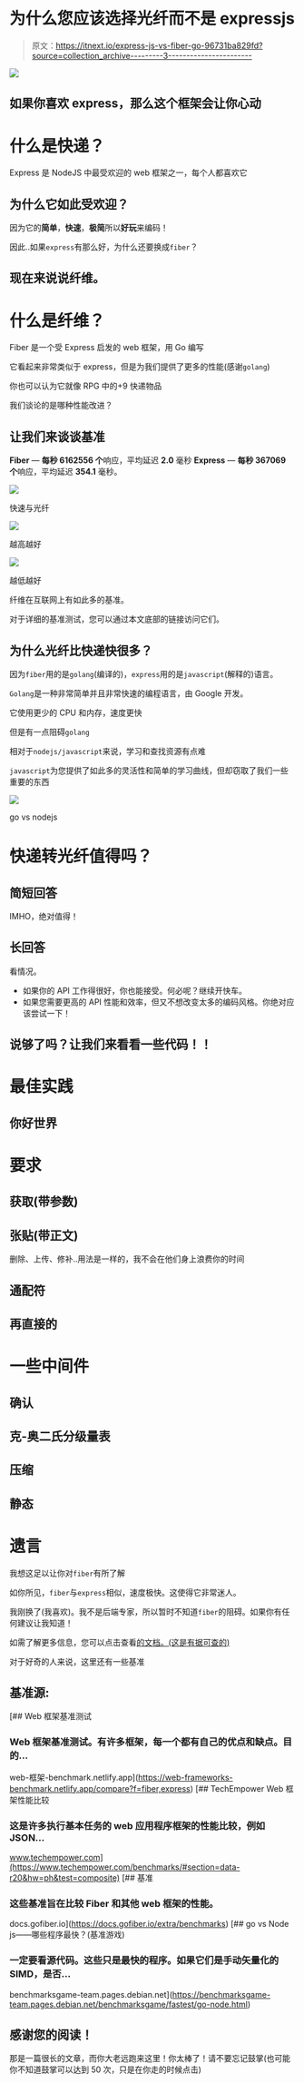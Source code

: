 # 为什么您应该选择光纤而不是 expressjs

> 原文：<https://itnext.io/express-js-vs-fiber-go-96731ba829fd?source=collection_archive---------3----------------------->

![](img/54f7b2ede7873aeeee6442b6a61a78db.png)

## 如果你喜欢 express，那么这个框架会让你心动

# 什么是快递？

Express 是 NodeJS 中最受欢迎的 web 框架之一，每个人都喜欢它

## 为什么它如此受欢迎？

因为它的**简单**，**快速**，**极简**所以**好玩**来编码！

因此..如果`express`有那么好，为什么还要换成`fiber`？

## 现在来说说纤维。

# 什么是纤维？

Fiber 是一个受 Express 启发的 web 框架，用 Go 编写

它看起来非常类似于 express，但是为我们提供了更多的性能(感谢`golang`)

你也可以认为它就像 RPG 中的+9 快递物品

我们谈论的是哪种性能改进？

## 让我们来谈谈基准

**Fiber** — **每秒 6162556 个**响应，平均延迟 **2.0** 毫秒 **Express** — **每秒 367069 个**响应，平均延迟 **354.1** 毫秒。

![](img/f79190a61dd98e87532c0f3db23d5d91.png)

快速与光纤

![](img/9af2bb0744e8f30e7b5ae7c99ff036c7.png)

越高越好

![](img/6caa4735ccb877facd4bf39e6b426f57.png)

越低越好

纤维在互联网上有如此多的基准。

对于详细的基准测试，您可以通过本文底部的链接访问它们。

## 为什么光纤比快递快很多？

因为`fiber`用的是`golang`(编译的)，`express`用的是`javascript`(解释的)语言。

`Golang`是一种非常简单并且非常快速的编程语言，由 Google 开发。

它使用更少的 CPU 和内存，速度更快

但是有一点阻碍`golang`

相对于`nodejs/javascript`来说，学习和查找资源有点难

`javascript`为您提供了如此多的灵活性和简单的学习曲线，但却窃取了我们一些重要的东西

![](img/2001482053c4d8d7a86fce6c40fe1890.png)

go vs nodejs

# 快递转光纤值得吗？

## 简短回答

IMHO，绝对值得！

## 长回答

看情况。

*   如果你的 API 工作得很好，你也能接受。何必呢？继续开快车。
*   如果您需要更高的 API 性能和效率，但又不想改变太多的编码风格。你绝对应该尝试一下！

## 说够了吗？让我们来看看一些代码！！

# 最佳实践

## 你好世界

# 要求

## 获取(带参数)

## 张贴(带正文)

删除、上传、修补..用法是一样的，我不会在他们身上浪费你的时间

## 通配符

## 再直接的

# 一些中间件

## 确认

## 克-奥二氏分级量表

## 压缩

## 静态

# 遗言

我想这足以让你对`fiber`有所了解

如你所见，`fiber`与`express`相似，速度极快。这使得它非常迷人。

我刚换了(我喜欢)。我不是后端专家，所以暂时不知道`fiber`的阻碍。如果你有任何建议让我知道！

如需了解更多信息，您可以点击查看[的文档。(这是有据可查的)](https://docs.gofiber.io)

对于好奇的人来说，这里还有一些基准

## 基准源:

 [## Web 框架基准测试

### Web 框架基准测试。有许多框架，每一个都有自己的优点和缺点。目的…

web-框架-benchmark.netlify.app](https://web-frameworks-benchmark.netlify.app/compare?f=fiber,express) [](https://www.techempower.com/benchmarks/#section=data-r20&hw=ph&test=composite) [## TechEmpower Web 框架性能比较

### 这是许多执行基本任务的 web 应用程序框架的性能比较，例如 JSON…

www.techempower.com](https://www.techempower.com/benchmarks/#section=data-r20&hw=ph&test=composite) [](https://docs.gofiber.io/extra/benchmarks) [## 基准

### 这些基准旨在比较 Fiber 和其他 web 框架的性能。

docs.gofiber.io](https://docs.gofiber.io/extra/benchmarks)  [## go vs Node js——哪些程序最快？(基准游戏)

### 一定要看源代码。这些只是最快的程序。如果它们是手动矢量化的 SIMD，是否…

benchmarksgame-team.pages.debian.net](https://benchmarksgame-team.pages.debian.net/benchmarksgame/fastest/go-node.html) 

## 感谢您的阅读！

那是一篇很长的文章，而你大老远跑来这里！你太棒了！请不要忘记鼓掌(也可能你不知道鼓掌可以达到 50 次，只是在你走的时候点击)